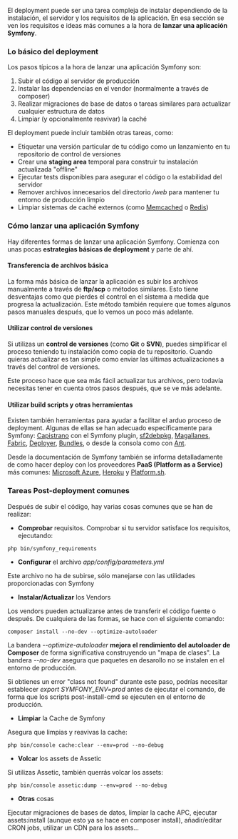 El deployment puede ser una tarea compleja de instalar dependiendo de la instalación, el servidor y los requisitos de la aplicación. En esa sección se ven los requisitos e ideas más comunes a la hora de **lanzar una aplicación Symfony**.

### Lo básico del deployment

Los pasos típicos a la hora de lanzar una aplicación Symfony son:

1.  Subir el código al servidor de producción
2.  Instalar las dependencias en el vendor (normalmente a través de composer)
3.  Realizar migraciones de base de datos o tareas similares para actualizar cualquier estructura de datos
4.  Limpiar (y opcionalmente reavivar) la caché

El deployment puede incluir también otras tareas, como:

*   Etiquetar una versión particular de tu código como un lanzamiento en tu repositorio de control de versiones
*   Crear una **staging area** temporal para construir tu instalación actualizada "offline"
*   Ejecutar tests disponibles para asegurar el código o la estabilidad del servidor
*   Remover archivos innecesarios del directorio _/web_ para mantener tu entorno de producción limpio
*   Limpiar sistemas de caché externos (como [Memcached](http://memcached.org/) o [Redis](http://redis.io/))

### Cómo lanzar una aplicación Symfony

Hay diferentes formas de lanzar una aplicación Symfony. Comienza con unas pocas **estrategias básicas de deployment** y parte de ahí.

#### Transferencia de archivos básica

La forma más básica de lanzar la aplicación es subir los archivos manualmente a través de **ftp/scp** o métodos similares. Esto tiene desventajas como que pierdes el control en el sistema a medida que progresa la actualización. Este método también requiere que tomes algunos pasos manuales después, que lo vemos un poco más adelante.

#### Utilizar control de versiones

Si utilizas un **control de versiones** (como **Git** o **SVN**), puedes simplificar el proceso teniendo tu instalación como copia de tu repositorio. Cuando quieras actualizar es tan simple como enviar las últimas actualizaciones a través del control de versiones.

Este proceso hace que sea más fácil actualizar tus archivos, pero todavía necesitas tener en cuenta otros pasos después, que se ve más adelante.

#### Utilizar build scripts y otras herramientas

Existen también herramientas para ayudar a facilitar el arduo proceso de deployment. Algunas de ellas se han adecuado específicamente para Symfony: [Capistrano](http://capistranorb.com/) con el Symfony plugin, [sf2debpkg](https://github.com/liip/sf2debpkg), [Magallanes](https://github.com/andres-montanez/Magallanes), [Fabric](http://www.fabfile.org/), [Deployer](http://deployer.org/), [Bundles](http://knpbundles.com/search?q=deploy), o desde la consola como con [Ant](http://blog.sznapka.pl/deploying-symfony2-applications-with-ant/).

Desde la documentación de Symfony también se informa detalladamente de como hacer deploy con los proveedores **PaaS (Platform as a Service)** más comunes: [Microsoft Azure](http://symfony.com/doc/current/cookbook/deployment/azure-website.html), [Heroku](http://symfony.com/doc/current/cookbook/deployment/heroku.html) y [Platform.sh](http://symfony.com/doc/current/cookbook/deployment/platformsh.html).

### Tareas Post-deployment comunes

Después de subir el código, hay varias cosas comunes que se han de realizar:

*   **Comprobar** requisitos. Comprobar si tu servidor satisface los requisitos, ejecutando:

```
php bin/symfony_requirements
```

*   **Configurar** el archivo _app/config/parameters.yml_

Este archivo no ha de subirse, sólo manejarse con las utilidades proporcionadas con Symfony

*   **Instalar/Actualizar** los Vendors

Los vendors pueden actualizarse antes de transferir el código fuente o después. De cualquiera de las formas, se hace con el siguiente comando:

```
composer install --no-dev --optimize-autoloader
```

La bandera _--optimize-autoloader_ **mejora el rendimiento del autoloader de Composer** de forma significativa construyendo un "mapa de clases". La bandera _--no-dev_ asegura que paquetes en desarollo no se instalen en el entorno de producción.

Si obtienes un error "class not found" durante este paso, podrías necesitar establecer _export SYMFONY_ENV=prod_ antes de ejecutar el comando, de forma que los scripts post-install-cmd se ejecuten en el entorno de producción. 

*   **Limpiar** la Cache de Symfony

Asegura que limpias y reavivas la cache:

```
php bin/console cache:clear --env=prod --no-debug
```

*   **Volcar** los assets de Assetic

Si utilizas Assetic, también querrás volcar los assets:

```
php bin/console assetic:dump --env=prod --no-debug
```

*   **Otras** cosas

Ejecutar migraciones de bases de datos, limpiar la cache APC, ejecutar assets:install (aunque esto ya se hace en composer install), añadir/editar CRON jobs, utilizar un CDN para los assets...